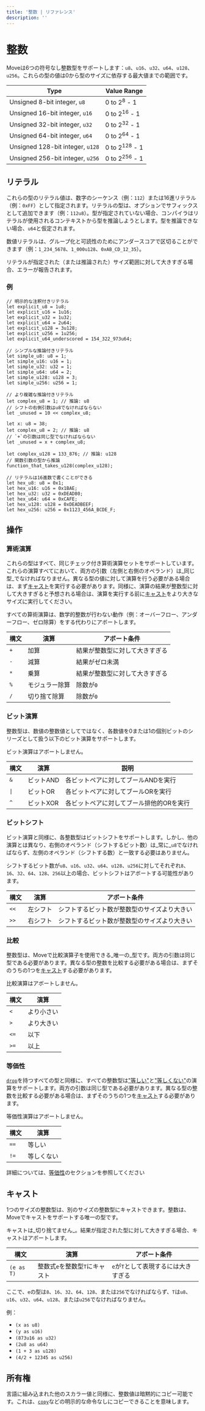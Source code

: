 ```yaml
---
title: '整数 | リファレンス'
description: ''
---
```


# 整数

Moveは6つの符号なし整数型をサポートします：`u8`、`u16`、`u32`、`u64`、`u128`、`u256`。これらの型の値は0から型のサイズに依存する最大値までの範囲です。

| Type                             | Value Range              |
| -------------------------------- | ------------------------ |
| Unsigned 8-bit integer, `u8`     | 0 to 2<sup>8</sup> - 1   |
| Unsigned 16-bit integer, `u16`   | 0 to 2<sup>16</sup> - 1  |
| Unsigned 32-bit integer, `u32`   | 0 to 2<sup>32</sup> - 1  |
| Unsigned 64-bit integer, `u64`   | 0 to 2<sup>64</sup> - 1  |
| Unsigned 128-bit integer, `u128` | 0 to 2<sup>128</sup> - 1 |
| Unsigned 256-bit integer, `u256` | 0 to 2<sup>256</sup> - 1 |

## リテラル

これらの型のリテラル値は、数字のシーケンス（例：`112`）または16進リテラル（例：`0xFF`）として指定されます。リテラルの型は、オプションでサフィックスとして追加できます（例：`112u8`）。型が指定されていない場合、コンパイラはリテラルが使用されるコンテキストから型を推論しようとします。型を推論できない場合、`u64`と仮定されます。

数値リテラルは、グループ化と可読性のためにアンダースコアで区切ることができます（例：`1_234_5678`、`1_000u128`、`0xAB_CD_12_35`）。

リテラルが指定された（または推論された）サイズ範囲に対して大きすぎる場合、エラーが報告されます。

### 例

```move
// 明示的な注釈付きリテラル
let explicit_u8 = 1u8;
let explicit_u16 = 1u16;
let explicit_u32 = 1u32;
let explicit_u64 = 2u64;
let explicit_u128 = 3u128;
let explicit_u256 = 1u256;
let explicit_u64_underscored = 154_322_973u64;

// シンプルな推論付きリテラル
let simple_u8: u8 = 1;
let simple_u16: u16 = 1;
let simple_u32: u32 = 1;
let simple_u64: u64 = 2;
let simple_u128: u128 = 3;
let simple_u256: u256 = 1;

// より複雑な推論付きリテラル
let complex_u8 = 1; // 推論: u8
// シフトの右側引数はu8でなければならない
let _unused = 10 << complex_u8;

let x: u8 = 38;
let complex_u8 = 2; // 推論: u8
// `+`の引数は同じ型でなければならない
let _unused = x + complex_u8;

let complex_u128 = 133_876; // 推論: u128
// 関数引数の型から推論
function_that_takes_u128(complex_u128);

// リテラルは16進数で書くことができる
let hex_u8: u8 = 0x1;
let hex_u16: u16 = 0x1BAE;
let hex_u32: u32 = 0xDEAD80;
let hex_u64: u64 = 0xCAFE;
let hex_u128: u128 = 0xDEADBEEF;
let hex_u256: u256 = 0x1123_456A_BCDE_F;
```

## 操作

### 算術演算

これらの型はすべて、同じチェック付き算術演算セットをサポートしています。これらの演算すべてにおいて、両方の引数（左側と右側のオペランド）は_同じ型_でなければなりません。異なる型の値に対して演算を行う必要がある場合は、まず[キャスト](#casting)を実行する必要があります。同様に、演算の結果が整数型に対して大きすぎると予想される場合は、演算を実行する前に[キャスト](#casting)をより大きなサイズに実行してください。

すべての算術演算は、数学的整数が行わない動作（例：オーバーフロー、アンダーフロー、ゼロ除算）をする代わりにアボートします。

| 構文 | 演算           | アボート条件                                |
| ------ | ------------------- | ---------------------------------------- |
| `+`    | 加算            | 結果が整数型に対して大きすぎる |
| `-`    | 減算         | 結果がゼロ未満                 |
| `*`    | 乗算      | 結果が整数型に対して大きすぎる |
| `%`    | モジュラー除算    | 除数が`0`                       |
| `/`    | 切り捨て除算 | 除数が`0`                       |

### ビット演算

整数型は、数値の整数値としてではなく、各数値を0または1の個別ビットのシリーズとして扱う以下のビット演算をサポートします。

ビット演算はアボートしません。

| 構文              | 演算   | 説明                                           |
| ------------------- | ----------- | ----------------------------------------------------- |
| `&`                 | ビットAND | 各ビットペアに対してブールANDを実行          |
| <code>&#124;</code> | ビットOR  | 各ビットペアに対してブールORを実行           |
| `^`                 | ビットXOR | 各ビットペアに対してブール排他的ORを実行 |

### ビットシフト

ビット演算と同様に、各整数型はビットシフトをサポートします。しかし、他の演算とは異なり、右側のオペランド（シフトするビット数）は_常に_`u8`でなければならず、左側のオペランド（シフトする数）と一致する必要はありません。

シフトするビット数が`u8`、`u16`、`u32`、`u64`、`u128`、`u256`に対してそれぞれ`8`、`16`、`32`、`64`、`128`、`256`以上の場合、ビットシフトはアボートする可能性があります。

| 構文 | 演算   | アボート条件                                                               |
| ------ | ----------- | ----------------------------------------------------------------------- |
| `<<`   | 左シフト  | シフトするビット数が整数型のサイズより大きい |
| `>>`   | 右シフト | シフトするビット数が整数型のサイズより大きい |

### 比較

整数型は、Moveで比較演算子を使用できる_唯一の_型です。両方の引数は同じ型である必要があります。異なる型の整数を比較する必要がある場合は、まずそのうちの1つを[キャスト](#casting)する必要があります。

比較演算はアボートしません。

| 構文 | 演算                |
| ------ | ------------------------ |
| `<`    | より小さい                |
| `>`    | より大きい             |
| `<=`   | 以下    |
| `>=`   | 以上 |

### 等価性

[`drop`](./../abilities)を持つすべての型と同様に、すべての整数型は["等しい"](./../equality)と["等しくない"](./../equality)の演算をサポートします。両方の引数は同じ型である必要があります。異なる型の整数を比較する必要がある場合は、まずそのうちの1つを[キャスト](#casting)する必要があります。

等価性演算はアボートしません。

| 構文 | 演算 |
| ------ | --------- |
| `==`   | 等しい     |
| `!=`   | 等しくない |

詳細については、[等価性](./../equality)のセクションを参照してください

## キャスト

1つのサイズの整数型は、別のサイズの整数型にキャストできます。整数は、Moveでキャストをサポートする唯一の型です。

キャストは_切り捨てません_。結果が指定された型に対して大きすぎる場合、キャストはアボートします。

| 構文     | 演算                                            | アボート条件                              |
| ---------- | ---------------------------------------------------- | -------------------------------------- |
| `(e as T)` | 整数式`e`を整数型`T`にキャスト | `e`が`T`として表現するには大きすぎる |

ここで、`e`の型は`8`、`16`、`32`、`64`、`128`、または`256`でなければならず、`T`は`u8`、`u16`、`u32`、`u64`、`u128`、または`u256`でなければなりません。

例：

- `(x as u8)`
- `(y as u16)`
- `(873u16 as u32)`
- `(2u8 as u64)`
- `(1 + 3 as u128)`
- `(4/2 + 12345 as u256)`

## 所有権

言語に組み込まれた他のスカラー値と同様に、整数値は暗黙的にコピー可能です。これは、[`copy`](./../variables#move-and-copy)などの明示的な命令なしにコピーできることを意味します。
